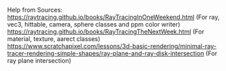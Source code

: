 Help from Sources:
https://raytracing.github.io/books/RayTracingInOneWeekend.html
(For ray, vec3, hittable, camera, sphere classes and ppm color writer)
https://raytracing.github.io/books/RayTracingTheNextWeek.html
(For material, texture, aarect classes)
https://www.scratchapixel.com/lessons/3d-basic-rendering/minimal-ray-tracer-rendering-simple-shapes/ray-plane-and-ray-disk-intersection
(For ray plane intersection)
